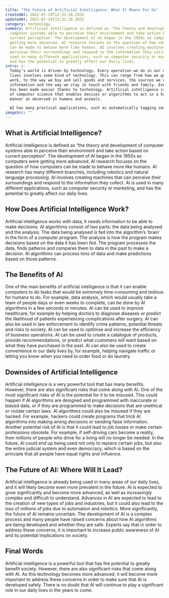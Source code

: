 ```yaml
---
title: "The Future of Artificial Intelligence: What It Means For Us"
createdAt: 2022-07-19T12:32:26.293Z
updatedAt: 2022-07-19T12:32:26.293Z
category: technology
summary: Artificial Intelligence is defined as ‘the theory and development of
  computer systems able to perceive their environment and take action based on
  current perception’ The development of AI began in the 1950s as computers were
  getting more advanced. AI research focuses on the question of how computers
  can be made to behave more like humans. AI involves creating machines that can
  perceive their surroundings and respond to the information they collect. AI is
  used in many different applications, such as computer security or marketing,
  and has the potential to greatly affect our daily lives.
intro: >-
  Today’s world is driven by technology. Every operation we do in our daily
  lives involves some kind of technology. This can range from how we get to
  work, to the way we buy and sell goods and services, the sources we use for
  information and the way we stay in touch with friends and family. Everything
  has been made easier thanks to technology. Artificial intelligence is a branch
  of computer science that enables devices or algorithms to act in a human-like
  manner as observed in humans and animals. 

  AI has many practical applications, such as automatically tagging images on social media sites, detecting spam email filters, or self-driving cars. In this blog post, you will learn more about artificial intelligence, its implications on society and potential future implications of AI on jobs and everyday life.
imageSrc: ""
---
```


## What is Artificial Intelligence?

Artificial intelligence is defined as “the theory and development of computer systems able to perceive their environment and take action based on current perception”. The development of AI began in the 1950s as computers were getting more advanced. AI research focuses on the question of how computers can be made to behave more like humans. AI research has many different branches, including robotics and natural language processing. AI involves creating machines that can perceive their surroundings and respond to the information they collect. AI is used in many different applications, such as computer security or marketing, and has the potential to greatly affect our daily lives.

## How Does Artificial Intelligence Work?

Artificial intelligence works with data; it needs information to be able to make decisions. AI algorithms consist of two parts: the data being analysed and the analysis. The data being analysed is fed into the algorithm’s ‘brain’ in the form of a computer program. The analysis is how the program makes decisions based on the data it has been fed. The program processes the data, finds patterns and compares them to data in the past to make a decision. AI algorithms can process tons of data and make predictions based on those patterns.

## The Benefits of AI

One of the main benefits of artificial intelligence is that it can enable computers to do tasks that would be extremely time-consuming and tedious for humans to do. For example, data analysis, which would usually take a team of people days or even weeks to complete, can be done by AI algorithms in a few seconds or minutes. AI can be used to improve healthcare, for example by helping doctors to diagnose diseases or predict the likelihood of patients experiencing complications after surgery. AI can also be used in law enforcement to identify crime patterns, potential threats and risks to society. AI can be used to optimise and increase the efficiency of business operations. AI can be used to create a catalogue of products, provide recommendations, or predict what customers will want based on what they have purchased in the past. AI can also be used to create convenience in our daily lives by, for example, helping navigate traffic or letting you know when you need to order food or do laundry.

## Downsides of Artificial Intelligence

Artificial intelligence is a very powerful tool that has many benefits. However, there are also significant risks that come along with AI. One of the most significant risks of AI is the potential for it to be misused. This could happen if AI algorithms are designed and programmed with inaccurate or biased data, or if they are programmed to make decisions that are unethical or violate certain laws. AI algorithms could also be misused if they are hacked. For example, hackers could create programs that trick AI algorithms into making wrong decisions or sending false information. Another potential risk of AI is that it could lead to job losses or make certain professions obsolete. For example, if self-driving cars become a reality, then millions of people who drive for a living will no longer be needed. In the future, AI could end up being used not only to replace certain jobs, but also the entire judicial system and even democracy, which is based on the principle that all people have equal rights and influence.

## The Future of AI: Where Will It Lead?

Artificial intelligence is already being used in many areas of our daily lives, and it will likely become even more prevalent in the future. AI is expected to grow significantly and become more advanced, as well as increasingly complex and difficult to understand. Advances in AI are expected to lead to the creation of new types of jobs and industries, but it could also lead to the loss of millions of jobs due to automation and robotics. More significantly, the future of AI remains uncertain. The development of AI is a complex process and many people have raised concerns about how AI algorithms are being developed and whether they are safe. Experts say that in order to address these concerns, it is important to increase public awareness of AI and its potential implications on society.

## Final Words

Artificial intelligence is a powerful tool that has the potential to greatly benefit society. However, there are also significant risks that come along with AI. As this technology becomes more advanced, it will become more important to address these concerns in order to make sure that AI is developed safely. There is no doubt that AI will continue to play a significant role in our daily lives in the years to come.
